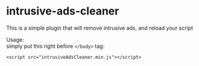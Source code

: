 # intrusive-ads-cleaner
This is a simple plugin that will remove intrusive ads, and reload your script

Usage:  
simply put this right before `</body>` tag:
```
<script src="intrusiveAdsCleaner.min.js"></script>
```